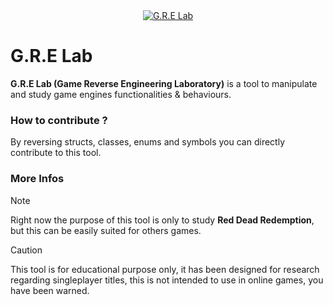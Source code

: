 <div align="center">
    <a href="https://github.com/Red-Mods/G.R.E-Lab"><img src="https://github.com/user-attachments/assets/6c30429c-d5f9-4336-8d2e-f26f5f3f98f9" alt="G.R.E Lab"/></a>
</div>

# G.R.E Lab

**G.R.E Lab (Game Reverse Engineering Laboratory)** is a tool to manipulate and study game engines functionalities & behaviours.

### How to contribute ?
By reversing structs, classes, enums and symbols you can directly contribute to this tool.

### More Infos
> [!NOTE]
> Right now the purpose of this tool is only to study **Red Dead Redemption**, but this can be easily suited for others games.

> [!CAUTION]
> This tool is for educational purpose only, it has been designed for research regarding singleplayer titles, this is not intended to use in online games, you have been warned.
